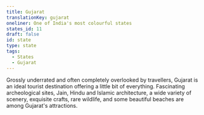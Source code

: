 ```yaml
---
title: Gujarat
translationKey: gujarat
oneliner: One of India's most colourful states
states_id: 11
draft: false
id: state
type: state
tags:
  - States
  - Gujarat
---
```

Grossly underrated and often completely overlooked by travellers, Gujarat is an ideal tourist destination offering a little bit of everything.     Fascinating archeological sites, Jain, Hindu and Islamic architecture, a wide variety of scenery, exquisite crafts, rare wildlife, and some beautiful beaches are among Gujarat's attractions.